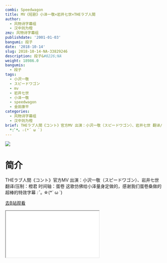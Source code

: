 ```yaml
---
combi: Speedwagon
title: MV《短剧》小泽一敬×岩井七世×THEラブ人間
author:
  - 风物诗字幕组
  - 汉中则为橙
zmz: 风物诗字幕组
publishdate: '2001-01-03'
bangumi: 段子
date: '2018-10-14'
slug: 2018-10-14-NA-33829246
description: 段子&#8226;NA
weight: 18986.0
bangumis:
  - 段子
tags:
  - 小沢一敬
  - スピードワゴン
  - mv
  - 岩井七世
  - 小泽一敬
  - speedwagon
  - 金田康平
categories:
  - 风物诗字幕组
  - 汉中则为橙
brief: THEラブ人間《コント》官方MV 出演：小沢一敬（スピードワゴン）、岩井七世 翻译/压制：橙君 时间轴：蛋卷 这歌仿佛给小泽量身定做的，感谢我们蛋卷桑做的超棒的特效字幕
  *:ﾟ*｡ ☆(*´ ω `)
---
```

![](https://i.imgur.com/3SKh5P0.jpg)
# 简介  
THEラブ人間《コント》官方MV
出演：小沢一敬（スピードワゴン）、岩井七世
翻译/压制：橙君 时间轴：蛋卷
这歌仿佛给小泽量身定做的，感谢我们蛋卷桑做的超棒的特效字幕 *:ﾟ*｡ ☆(*´ ω `)  

[去B站观看](https://www.bilibili.com/video/av33829246/)
<div class ="resp-container"><iframe class="testiframe" src="//player.bilibili.com/player.html?aid=33829246"", scrolling="no", allowfullscreen="true" > </iframe></div> 
